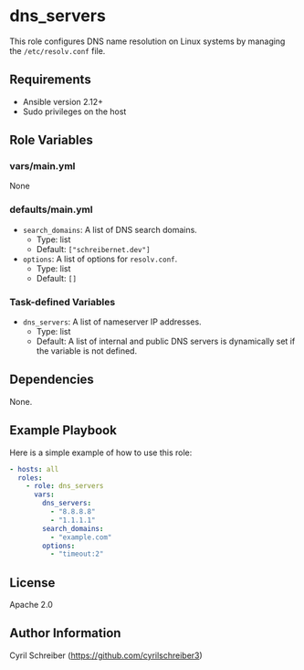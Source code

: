 dns_servers
=====================

This role configures DNS name resolution on Linux systems by managing the `/etc/resolv.conf` file.

Requirements
------------

- Ansible version 2.12+
- Sudo privileges on the host

Role Variables
--------------

### vars/main.yml

None

### defaults/main.yml

- `search_domains`: A list of DNS search domains.
  - Type: list
  - Default: `["schreibernet.dev"]`
- `options`: A list of options for `resolv.conf`.
  - Type: list
  - Default: `[]`

### Task-defined Variables

- `dns_servers`: A list of nameserver IP addresses.
  - Type: list
  - Default: A list of internal and public DNS servers is dynamically set if the variable is not defined.

Dependencies
------------

None.

Example Playbook
----------------

Here is a simple example of how to use this role:

```yaml
- hosts: all
  roles:
    - role: dns_servers
      vars:
        dns_servers:
          - "8.8.8.8"
          - "1.1.1.1"
        search_domains:
          - "example.com"
        options:
          - "timeout:2"
```

License
-------

Apache 2.0

Author Information
------------------

Cyril Schreiber (https://github.com/cyrilschreiber3)
